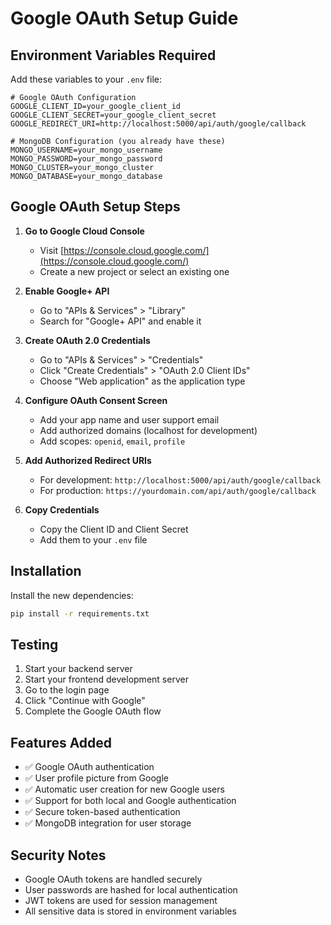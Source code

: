 # Google OAuth Setup Guide

## Environment Variables Required

Add these variables to your `.env` file:

```env
# Google OAuth Configuration
GOOGLE_CLIENT_ID=your_google_client_id
GOOGLE_CLIENT_SECRET=your_google_client_secret
GOOGLE_REDIRECT_URI=http://localhost:5000/api/auth/google/callback

# MongoDB Configuration (you already have these)
MONGO_USERNAME=your_mongo_username
MONGO_PASSWORD=your_mongo_password
MONGO_CLUSTER=your_mongo_cluster
MONGO_DATABASE=your_mongo_database
```

## Google OAuth Setup Steps

1. **Go to Google Cloud Console**
   - Visit [https://console.cloud.google.com/](https://console.cloud.google.com/)
   - Create a new project or select an existing one

2. **Enable Google+ API**
   - Go to "APIs & Services" > "Library"
   - Search for "Google+ API" and enable it

3. **Create OAuth 2.0 Credentials**
   - Go to "APIs & Services" > "Credentials"
   - Click "Create Credentials" > "OAuth 2.0 Client IDs"
   - Choose "Web application" as the application type

4. **Configure OAuth Consent Screen**
   - Add your app name and user support email
   - Add authorized domains (localhost for development)
   - Add scopes: `openid`, `email`, `profile`

5. **Add Authorized Redirect URIs**
   - For development: `http://localhost:5000/api/auth/google/callback`
   - For production: `https://yourdomain.com/api/auth/google/callback`

6. **Copy Credentials**
   - Copy the Client ID and Client Secret
   - Add them to your `.env` file

## Installation

Install the new dependencies:

```bash
pip install -r requirements.txt
```

## Testing

1. Start your backend server
2. Start your frontend development server
3. Go to the login page
4. Click "Continue with Google"
5. Complete the Google OAuth flow

## Features Added

- ✅ Google OAuth authentication
- ✅ User profile picture from Google
- ✅ Automatic user creation for new Google users
- ✅ Support for both local and Google authentication
- ✅ Secure token-based authentication
- ✅ MongoDB integration for user storage

## Security Notes

- Google OAuth tokens are handled securely
- User passwords are hashed for local authentication
- JWT tokens are used for session management
- All sensitive data is stored in environment variables 